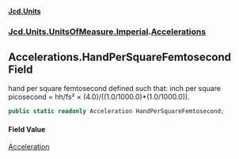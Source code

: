 #### [Jcd.Units](index 'index')
### [Jcd.Units.UnitsOfMeasure.Imperial](Jcd.Units.UnitsOfMeasure.Imperial 'Jcd.Units.UnitsOfMeasure.Imperial').[Accelerations](Accelerations 'Jcd.Units.UnitsOfMeasure.Imperial.Accelerations')

## Accelerations.HandPerSquareFemtosecond Field

hand per square femtosecond defined such that: inch per square picosecond = hh/fs² ×
(4.0)/((1.0/1000.0)*(1.0/1000.0)).

```csharp
public static readonly Acceleration HandPerSquareFemtosecond;
```

#### Field Value
[Acceleration](Acceleration 'Jcd.Units.UnitTypes.Acceleration')